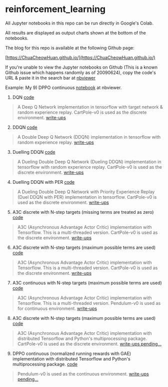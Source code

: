 # reinforcement_learning

All Jupyter notebooks in this repo can be run directly in Google's Colab.

All results are displayed as output charts shown at the bottom of the notebooks.

The blog for this repo is available at the following Github page:

[https://ChuaCheowHuan.github.io/](https://ChuaCheowHuan.github.io/)

If you're unable to view the Jupyter notebooks on Github
(This is a known Github issue which happens randomly as of 20090624),
copy the code's URL & paste it in the search bar at [nbviewer](https://nbviewer.jupyter.org/)

Example: My 9) DPPO continuous [notebook](https://nbviewer.jupyter.org/github/ChuaCheowHuan/reinforcement_learning/blob/master/policy_gradient_based/DPPO_cont_GAE_dist_GPU.ipynb) at nbviewer.

1) DQN [code](https://github.com/ChuaCheowHuan/reinforcement_learning/blob/master/DQN_variants/DQN/DQN_cartpole.ipynb)

>A Deep Q Network implementation in tensorflow with target network & random
experience replay. CartPole-v0 is used as the discrete environment. [write-ups](https://chuacheowhuan.github.io/DQN/)

2) DDQN [code](https://github.com/ChuaCheowHuan/reinforcement_learning/blob/master/DQN_variants/DDQN/double_DQN_cartpole.ipynb)

>A Double Deep Q Network (DDQN) implementation in tensorflow with random
experience replay. [write-ups](https://chuacheowhuan.github.io/DDQN/)

3) Duelling DDQN [code](https://github.com/ChuaCheowHuan/reinforcement_learning/blob/master/DQN_variants/duel_DDQN/duelling_DDQN_cartpole.ipynb)

>A Dueling Double Deep Q Network (Dueling DDQN) implementation in tensorflow
with random experience replay. CartPole-v0 is used as the discrete environment. [write-ups](https://chuacheowhuan.github.io/Duel_DDQN/)

4) Duelling DDQN with PER [code](https://github.com/ChuaCheowHuan/reinforcement_learning/blob/master/DQN_variants/duel_DDQN_PER/duelling_DDQN_PER_cartpole.ipynb)

>A Dueling Double Deep Q Network with Priority Experience Replay
(Duel DDQN with PER) implementation in tensorflow. CartPole-v0 is used as the
discrete environment. [write-ups](https://chuacheowhuan.github.io/Duel_DDQN_with_PER/)

5) A3C discrete with N-step targets (missing terms are treated as zero) [code](https://github.com/ChuaCheowHuan/reinforcement_learning/blob/master/policy_gradient_based/A3C/A3C_disc_miss.ipynb)

>A3C (Asynchronous Advantage Actor Critic) implementation with
Tensorflow. This is a multi-threaded version. CartPole-v0 is used as the
discrete environment. [write-ups](https://chuacheowhuan.github.io/A3C_disc_thread_nStep/)

6) A3C discrete with N-step targets (maximum possible terms are used) [code](https://github.com/ChuaCheowHuan/reinforcement_learning/blob/master/policy_gradient_based/A3C/A3C_disc_max.ipynb)

>A3C (Asynchronous Advantage Actor Critic) implementation with
Tensorflow. This is a multi-threaded version. CartPole-v0 is used as the
discrete environment. [write-ups](https://chuacheowhuan.github.io/A3C_disc_thread_nStep/)

7) A3C continuous with N-step targets (maximum possible terms are used) [code](https://github.com/ChuaCheowHuan/reinforcement_learning/blob/master/policy_gradient_based/A3C/A3C_cont_max.ipynb)

>A3C (Asynchronous Advantage Actor Critic) implementation with
Tensorflow. This is a multi-threaded version. Pendulum-v0 is used as for
continuous environment. [write-ups](https://chuacheowhuan.github.io/A3C_cont_thread_nStep/)

8) A3C discrete with N-step targets (maximum possible terms are used) [code](https://github.com/ChuaCheowHuan/reinforcement_learning/blob/master/policy_gradient_based/A3C/A3C_disc_max_dist.ipynb)

>A3C (Asynchronous Advantage Actor Critic) implementation with
distributed Tensorflow and Python's multiprocessing package.
CartPole-v0 is used as the discrete environment. [write-ups pending...]()

9) DPPO continuous (normalized running rewards with GAE) implementation with
distributed Tensorflow and Python's multiprocessing package. [code](https://github.com/ChuaCheowHuan/reinforcement_learning/blob/master/policy_gradient_based/DPPO_cont_GAE_dist_GPU.ipynb)

>Pendulum-v0 is used as the continuous environment. [write-ups pending...]()
